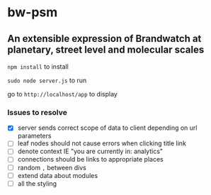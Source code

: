 # bw-psm
## An extensible expression of Brandwatch at planetary, street level and molecular scales

`npm install` to install

`sudo node server.js` to run

go to `http://localhost/app` to display

### Issues to resolve
- [x] server sends correct scope of data to client depending on url parameters
- [ ] leaf nodes should not cause errors when clicking title link
- [ ] denote context IE "you are currently in: analytics"
- [ ] connections should be links to appropriate places
- [ ] random `,` between divs
- [ ] extend data about modules
- [ ] all the styling
